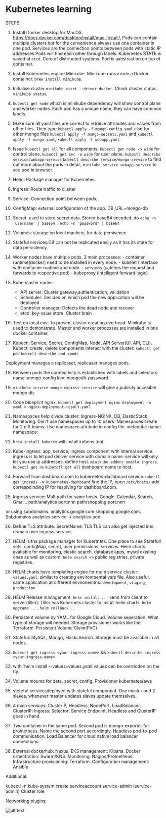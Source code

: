 # Kubernetes learning

STEPS: 

1. Install Docker desktop for MacOS https://docs.docker.com/desktop/install/mac-install/. Pods can contain multiple clusters but for the convenience always use one container in one pod. Services are the connection points between pods with static IP addresses.Pods will find each other through labels. Kubernetes STATE is saved at `etcd`. Core of distributed systems. Pod is aabstraction on top of container.

2. Install Kubernetes engine Minikube. Minikube runs inside a Docker container. `brew install minikube`. 

3. Initialise cluster `minikube start --driver docker`. Check cluster status `minikube status`. 

4. `kubectl get node` which is minikube dependency will show control plane and worker nodes. Each pod has a unique name, they can have common labels. 

5. Make sure all yaml files are correct to retrieve attributes and values from other files. Then type `kubectl apply -f mongo-config.yaml` also for other mongo files `kubectl apply -f mongo-secrets.yaml` and `kubectl apply -f mongo.yaml`, `kubectl apply -f webapp.yaml`.

6. Issue `kubectl get all` for all components,  `kubectl get node -o wide` for control plane, `kubectl get svc -o wide` for user plane. `kubectl describe service/webapp-service` `kubectl describe service/mongo-service` to find out more about the pods in detail, `minikube service webapp-service` to see pod in browser.

8. Helm: Package manager for Kubernetes.
9. Ingress: Route traffic to cluster
9. Service: Connection point between pods.
10. ConfigMap: external configuration of the app. DB_URL=mongo-db
11. Secret: used to store secret data. Stored base64 encoded. do `echo -n 'username' | base64 `. `echo -n 'password' | base64`
12. Volumes: storage on local machine, for data persisence.
13. Stateful services:DB can not be replicated easily as it has its state for data persistency.


14. Worker nodes have multiple pods. 
	3 main processes: 
		- container runtime(docker) need to be installed in every node.
		- kubelet (interface with container runtime and node.
		- services (catches the request and forwards to respective pod)
		- kubeproxy (intelligent forward logic)

15. Kube master nodes:
	- API server: Cluster gateway,authentication, validation
	- Scheduler: Decides on which pod the new application will be deployed
	- Controller manager: Detects the dead node and recover 
	- etcd: key-value store. Cluster brain

16. Test on local env: To prevent cluster creating overhead. Minikube is used to demonstrate. Master and worker processes are installed in one docker container.

17. Kubectl: Service, Secret, ConfigMap, Node, API Server(UI, API, CLI). Kubectl create, delete components interact with the cluster. `kubectl get pod` `kubectl describe pod <pod>`

Deployment manages a replicaset, replicaset manages pods.

18. Between pods the connectivity is established with labels and selectors. name: mongo-config key: mongodb-password

19. `minikube service mongo-express-service` will give a publicly accesible mongo db.

19. Code blueprint nginx. `kubectl get deployment nginx-deployment -o yaml > nginx-deployment-result.yaml`

21. Namespaces help divide cluster: Ingress-NGINX, DB, ElasticStack, Monitoring. Don't use namespaces up to 10 users. Namespaces create for 2 diff teams. Use namespace attribute in config file. metadata: name: namespace:

22. `brew install kubectx` will install kubens tool. 

23. Kube-ingress: app, service, ingress component with internal service. ingress is to let pod deliver service with domain name. service will only let you use ip addresses. define host. `minikube addons enable ingress`. `kubectl get ns` `kubetctl get all` dashboard name to host. 

24. Forward from dashboard.com to kubernetes-dashboard service.`kubectl get ingress -n kubernetes-dashboard` find the IP, open `/etc/hosts/` add correspoinding IP for resolving for dashboard.com.

25. Ingress service: Multipath for same hosts. Google: Calendar, Search, Gmail.. path/analytics port:nnn path/shopping port:nnn

or using subdomains. analytics.google.com shopping.google.com. Subdomains analytics service -> analytics pod.

26. Define TLS attribute. SecretName: TLS  TLS can also get injected into domain over ingress service.

27. HELM is tha package manager for Kubertnets. One place to see Statefull sets, configMap, secret, user permissions, services. Helm charts available for monitoring, elastic search, database apps, mysql existing ones as well as custom. `helm search <>` public registries, private registries. 

28. HELM charts have templating engine for multi service cluster. `values.yaml`. similat to creating environmental vars file. Also useful, same application at different environemtns. `development`, `staging`, `produtcion`.

29. HELM Release management. `helm install ...` send from client to server(tiller). Tiller has Kubernets cluster to install helm charts. `helm upgrade .. `, `helm rollback ..`

30. Persistent volume by YAML for Google Cloud. Volume seperation. What type of storage will needed. Storage provisioner works like the Terraform. Persistent Volume Claim(PVC)

31. Stateful: MySQL, Mongo, ElasticSearch. Storage must be available in all nodes. 

32.  `kubectl get ingress <your-ingress-name>` && `kubectl describe ingress <your-ingress-name>`

33. with `helm install --values=values.yaml <chartname> values can be overridden on the fly.

34. Volume mounts for data, secret, config. Provisioner kubernetes/aws
35. steteful servicesdeployed with stateful component. One master and 2 slaves, whenever master updates slaves update themselves.

36. 4 main services: ClusterIP, Headless, NodePort, LoadBalancer. ClusterIP: Ingress: Selector: Service Endpoint. Headless and ClusterIP goes in hand.

37. Two container in the same pod. Second pod is mongo-exporter for prometheus. Name the second port accordingly. Headless pod-to-pod communication. Load Balancer for cloud native load balancer connections.

38. External dockerhub: Nexus. EKS management: Kibana. Docker orhectration: Swarm/KNS. Monitoring: Nagios/Prometheus. Infrastructure provisioning: Terraform. Configuration management: Ansible

Additional: 

kubectl -n kube-system create serviceaccount service-admin (service-admin) Cluster role

Networking plugins: 

![alt text](https://github.com/tanerjn/kube_demo/blob/main/blocks.png?raw=true)
